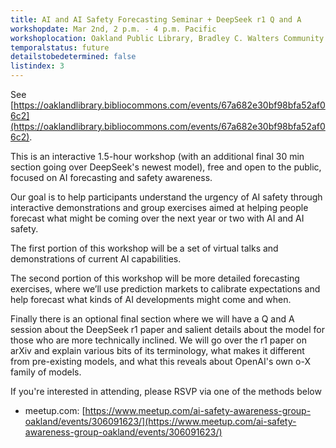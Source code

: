 ```yaml
---
title: AI and AI Safety Forecasting Seminar + DeepSeek r1 Q and A
workshopdate: Mar 2nd, 2 p.m. - 4 p.m. Pacific
workshoplocation: Oakland Public Library, Bradley C. Walters Community Room 125, 14th St, Oakland, CA 94612
temporalstatus: future
detailstobedetermined: false
listindex: 3
---
```


See [https://oaklandlibrary.bibliocommons.com/events/67a682e30bf98bfa52af06c2](https://oaklandlibrary.bibliocommons.com/events/67a682e30bf98bfa52af06c2).

This is an interactive 1.5-hour workshop (with an additional final 30 min section going over DeepSeek's newest model), free and open to the public, focused on AI forecasting and safety awareness.

Our goal is to help participants understand the urgency of AI safety through interactive demonstrations and group exercises aimed at helping people forecast what might be coming over the next year or two with AI and AI safety.

The first portion of this workshop will be a set of virtual talks and demonstrations of current AI capabilities.

The second portion of this workshop will be more detailed forecasting exercises, where we’ll use prediction markets to calibrate expectations and help forecast what kinds of AI developments might come and when.

Finally there is an optional final section where we will have a Q and A session about the DeepSeek r1 paper and salient details about the model for those who are more technically inclined. We will go over the r1 paper on arXiv and explain various bits of its terminology, what makes it different from pre-existing models, and what this reveals about OpenAI's own o-X family of models.

If you're interested in attending, please RSVP via one of the methods below

+ meetup.com: [https://www.meetup.com/ai-safety-awareness-group-oakland/events/306091623/](https://www.meetup.com/ai-safety-awareness-group-oakland/events/306091623/)

